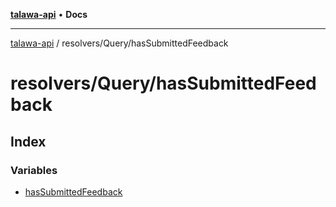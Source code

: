 [**talawa-api**](../../../README.md) • **Docs**

***

[talawa-api](../../../modules.md) / resolvers/Query/hasSubmittedFeedback

# resolvers/Query/hasSubmittedFeedback

## Index

### Variables

- [hasSubmittedFeedback](variables/hasSubmittedFeedback.md)
